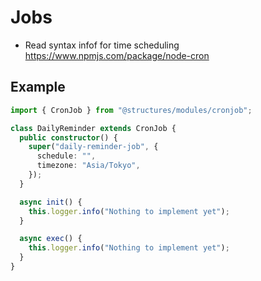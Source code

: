 # Jobs

- Read syntax infof for time scheduling https://www.npmjs.com/package/node-cron

## Example

```typescript
import { CronJob } from "@structures/modules/cronjob";

class DailyReminder extends CronJob {
  public constructor() {
    super("daily-reminder-job", {
      schedule: "",
      timezone: "Asia/Tokyo",
    });
  }

  async init() {
    this.logger.info("Nothing to implement yet");
  }

  async exec() {
    this.logger.info("Nothing to implement yet");
  }
}
```

##

